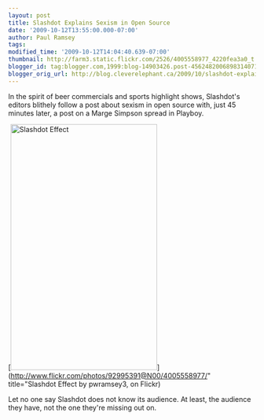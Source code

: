 ```yaml
---
layout: post
title: Slashdot Explains Sexism in Open Source
date: '2009-10-12T13:55:00.000-07:00'
author: Paul Ramsey
tags: 
modified_time: '2009-10-12T14:04:40.639-07:00'
thumbnail: http://farm3.static.flickr.com/2526/4005558977_4220fea3a0_t.jpg
blogger_id: tag:blogger.com,1999:blog-14903426.post-4562482006898314071
blogger_orig_url: http://blog.cleverelephant.ca/2009/10/slashdot-explains-sexism-in-open-source.html
---
```


In the spirit of beer commercials and sports highlight shows, Slashdot's editors blithely follow a post about sexism in open source with, just 45 minutes later, a post on a Marge Simpson spread in Playboy.

[<img src="http://farm3.static.flickr.com/2526/4005558977_4220fea3a0.jpg" width="298" height="500" alt="Slashdot Effect" />](http://www.flickr.com/photos/92995391@N00/4005558977/" title="Slashdot Effect by pwramsey3, on Flickr)

Let no one say Slashdot does not know its audience. At least, the audience they have, not the one they're missing out on.


